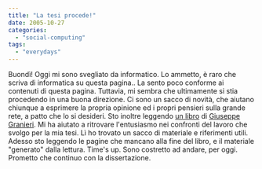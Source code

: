 ```yaml
---
title: "La tesi procede!"
date: 2005-10-27
categories: 
  - "social-computing"
tags: 
  - "everydays"
---
```


Buondì! Oggi mi sono svegliato da informatico. Lo ammetto, è raro che scriva di informatica su questa pagina.. La sento poco conforme ai contenuti di questa pagina. Tuttavia, mi sembra che ultimamente si stia procedendo in una buona direzione. Ci sono un sacco di novità, che aiutano chiunque a esprimere la propria opinione ed i propri pensieri sulla grande rete, a patto che lo si desideri. Sto inoltre leggendo [un libro](http://www.bookcafe.net/blog/archivio.cfm?categoria=Blog%20Generation) di [Giuseppe Granieri](http://www.bookcafe.net/blog/). Mi ha aiutato a ritrovare l'entusiasmo nei confronti del lavoro che svolgo per la mia tesi. Lì ho trovato un sacco di materiale e riferimenti utili. Adesso sto leggendo le pagine che mancano alla fine del libro, e il materiale "generato" dalla lettura. Time's up. Sono costretto ad andare, per oggi. Prometto che continuo con la dissertazione.
